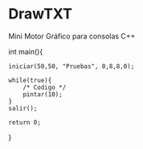 # DrawTXT
Mini Motor Gráfico para consolas C++


int main(){

    iniciar(50,50, "Pruebas", 0,8,8,0);
    
    while(true){
        /* Codigo */
        pintar(10);
    }
    salir();

    return 0;
}
